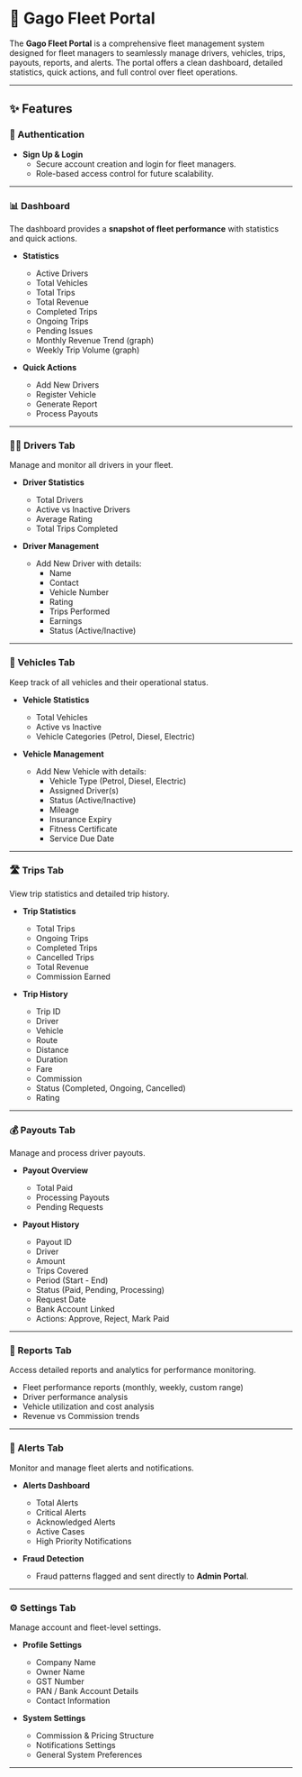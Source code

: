 # 🚖 Gago Fleet Portal  

The **Gago Fleet Portal** is a comprehensive fleet management system designed for fleet managers to seamlessly manage drivers, vehicles, trips, payouts, reports, and alerts. The portal offers a clean dashboard, detailed statistics, quick actions, and full control over fleet operations.  

---

## ✨ Features  

### 🔐 Authentication  
- **Sign Up & Login**  
  - Secure account creation and login for fleet managers.  
  - Role-based access control for future scalability.  

---

### 📊 Dashboard  
The dashboard provides a **snapshot of fleet performance** with statistics and quick actions.  

- **Statistics**  
  - Active Drivers  
  - Total Vehicles  
  - Total Trips  
  - Total Revenue  
  - Completed Trips  
  - Ongoing Trips  
  - Pending Issues  
  - Monthly Revenue Trend (graph)  
  - Weekly Trip Volume (graph)  

- **Quick Actions**  
  - Add New Drivers  
  - Register Vehicle  
  - Generate Report  
  - Process Payouts  

---

### 👨‍✈️ Drivers Tab  
Manage and monitor all drivers in your fleet.  

- **Driver Statistics**  
  - Total Drivers  
  - Active vs Inactive Drivers  
  - Average Rating  
  - Total Trips Completed  

- **Driver Management**  
  - Add New Driver with details:  
    - Name  
    - Contact  
    - Vehicle Number  
    - Rating  
    - Trips Performed  
    - Earnings  
    - Status (Active/Inactive)  

---

### 🚗 Vehicles Tab  
Keep track of all vehicles and their operational status.  

- **Vehicle Statistics**  
  - Total Vehicles  
  - Active vs Inactive  
  - Vehicle Categories (Petrol, Diesel, Electric)  

- **Vehicle Management**  
  - Add New Vehicle with details:  
    - Vehicle Type (Petrol, Diesel, Electric)  
    - Assigned Driver(s)  
    - Status (Active/Inactive)  
    - Mileage  
    - Insurance Expiry  
    - Fitness Certificate  
    - Service Due Date  

---

### 🛣️ Trips Tab  
View trip statistics and detailed trip history.  

- **Trip Statistics**  
  - Total Trips  
  - Ongoing Trips  
  - Completed Trips  
  - Cancelled Trips  
  - Total Revenue  
  - Commission Earned  

- **Trip History**  
  - Trip ID  
  - Driver  
  - Vehicle  
  - Route  
  - Distance  
  - Duration  
  - Fare  
  - Commission  
  - Status (Completed, Ongoing, Cancelled)  
  - Rating  

---

### 💰 Payouts Tab  
Manage and process driver payouts.  

- **Payout Overview**  
  - Total Paid  
  - Processing Payouts  
  - Pending Requests  

- **Payout History**  
  - Payout ID  
  - Driver  
  - Amount  
  - Trips Covered  
  - Period (Start - End)  
  - Status (Paid, Pending, Processing)  
  - Request Date  
  - Bank Account Linked  
  - Actions: Approve, Reject, Mark Paid  

---

### 📑 Reports Tab  
Access detailed reports and analytics for performance monitoring.  

- Fleet performance reports (monthly, weekly, custom range)  
- Driver performance analysis  
- Vehicle utilization and cost analysis  
- Revenue vs Commission trends  

---

### 🚨 Alerts Tab  
Monitor and manage fleet alerts and notifications.  

- **Alerts Dashboard**  
  - Total Alerts  
  - Critical Alerts  
  - Acknowledged Alerts  
  - Active Cases  
  - High Priority Notifications  

- **Fraud Detection**  
  - Fraud patterns flagged and sent directly to **Admin Portal**.  

---

### ⚙️ Settings Tab  
Manage account and fleet-level settings.  

- **Profile Settings**  
  - Company Name  
  - Owner Name  
  - GST Number  
  - PAN / Bank Account Details  
  - Contact Information  

- **System Settings**  
  - Commission & Pricing Structure  
  - Notifications Settings  
  - General System Preferences  

---
